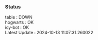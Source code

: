 ### Status


table : DOWN  
hogwarts : OK  
icy-bot : OK  
Latest Update : 2024-10-13 11:07:31.260022

